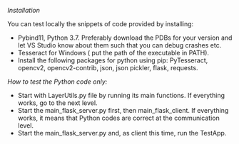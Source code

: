 *Installation*

You can test locally the snippets of code provided by installing:
-	Pybind11, Python 3.7.
Preferably download the PDBs for your version and let VS Studio know about them such that you can debug crashes etc.
-	Tesseract for Windows ( put the path of the executable in PATH).
-	Install the following packages for python using pip:  PyTesseract, opencv2, opencv2-contrib, json, json pickler, flask, requests.

*How to test the Python code only:*
-	Start  with LayerUtils.py file by running its main functions. If everything works, go to the next level.
-	Start the main_flask_server.py first, then main_flask_client. If everything works, it means that Python codes are correct at the communication level.
-	Start the main_flask_server.py and, as client this time, run the TestApp.

